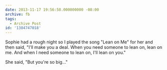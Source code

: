 ```yaml
---
date: 2013-11-17 19:56:58.000000000 -08:00
archive: fb
tags: 
  - Archive Post
id: '1384747018'
---
```


Sophie had a rough night so I played the song "Lean on Me" for her and then said, "I'll make you a deal. When you need someone to lean on, lean on me. And when I need someone to lean on, I'll lean on you."

She said, "But you're so big..."
